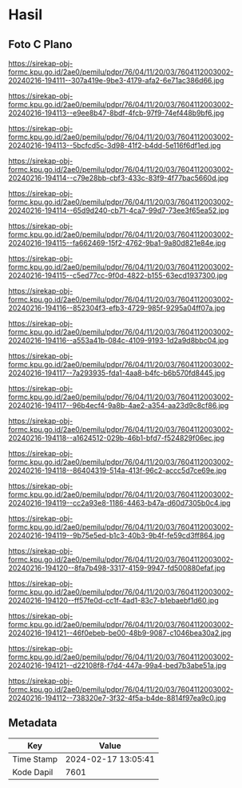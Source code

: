 # Hasil

## Foto C Plano

https://sirekap-obj-formc.kpu.go.id/2ae0/pemilu/pdpr/76/04/11/20/03/7604112003002-20240216-194111--307a419e-9be3-4179-afa2-6e71ac386d66.jpg

https://sirekap-obj-formc.kpu.go.id/2ae0/pemilu/pdpr/76/04/11/20/03/7604112003002-20240216-194113--e9ee8b47-8bdf-4fcb-97f9-74ef448b9bf6.jpg

https://sirekap-obj-formc.kpu.go.id/2ae0/pemilu/pdpr/76/04/11/20/03/7604112003002-20240216-194113--5bcfcd5c-3d98-41f2-b4dd-5e116f6df1ed.jpg

https://sirekap-obj-formc.kpu.go.id/2ae0/pemilu/pdpr/76/04/11/20/03/7604112003002-20240216-194114--c79e28bb-cbf3-433c-83f9-4f77bac5660d.jpg

https://sirekap-obj-formc.kpu.go.id/2ae0/pemilu/pdpr/76/04/11/20/03/7604112003002-20240216-194114--65d9d240-cb71-4ca7-99d7-73ee3f65ea52.jpg

https://sirekap-obj-formc.kpu.go.id/2ae0/pemilu/pdpr/76/04/11/20/03/7604112003002-20240216-194115--fa662469-15f2-4762-9ba1-9a80d821e84e.jpg

https://sirekap-obj-formc.kpu.go.id/2ae0/pemilu/pdpr/76/04/11/20/03/7604112003002-20240216-194115--c5ed77cc-9f0d-4822-b155-63ecd1937300.jpg

https://sirekap-obj-formc.kpu.go.id/2ae0/pemilu/pdpr/76/04/11/20/03/7604112003002-20240216-194116--852304f3-efb3-4729-985f-9295a04ff07a.jpg

https://sirekap-obj-formc.kpu.go.id/2ae0/pemilu/pdpr/76/04/11/20/03/7604112003002-20240216-194116--a553a41b-084c-4109-9193-1d2a9d8bbc04.jpg

https://sirekap-obj-formc.kpu.go.id/2ae0/pemilu/pdpr/76/04/11/20/03/7604112003002-20240216-194117--7a293935-fda1-4aa8-b4fc-b6b570fd8445.jpg

https://sirekap-obj-formc.kpu.go.id/2ae0/pemilu/pdpr/76/04/11/20/03/7604112003002-20240216-194117--96b4ecf4-9a8b-4ae2-a354-aa23d9c8cf86.jpg

https://sirekap-obj-formc.kpu.go.id/2ae0/pemilu/pdpr/76/04/11/20/03/7604112003002-20240216-194118--a1624512-029b-46b1-bfd7-f524829f06ec.jpg

https://sirekap-obj-formc.kpu.go.id/2ae0/pemilu/pdpr/76/04/11/20/03/7604112003002-20240216-194118--86404319-514a-413f-96c2-accc5d7ce69e.jpg

https://sirekap-obj-formc.kpu.go.id/2ae0/pemilu/pdpr/76/04/11/20/03/7604112003002-20240216-194119--cc2a93e8-1186-4463-b47a-d60d7305b0c4.jpg

https://sirekap-obj-formc.kpu.go.id/2ae0/pemilu/pdpr/76/04/11/20/03/7604112003002-20240216-194119--9b75e5ed-b1c3-40b3-9b4f-fe59cd3ff864.jpg

https://sirekap-obj-formc.kpu.go.id/2ae0/pemilu/pdpr/76/04/11/20/03/7604112003002-20240216-194120--8fa7b498-3317-4159-9947-fd500880efaf.jpg

https://sirekap-obj-formc.kpu.go.id/2ae0/pemilu/pdpr/76/04/11/20/03/7604112003002-20240216-194120--ff57fe0d-cc1f-4ad1-83c7-b1ebaebf1d60.jpg

https://sirekap-obj-formc.kpu.go.id/2ae0/pemilu/pdpr/76/04/11/20/03/7604112003002-20240216-194121--46f0ebeb-be00-48b9-9087-c1046bea30a2.jpg

https://sirekap-obj-formc.kpu.go.id/2ae0/pemilu/pdpr/76/04/11/20/03/7604112003002-20240216-194121--d22108f8-f7d4-447a-99a4-bed7b3abe51a.jpg

https://sirekap-obj-formc.kpu.go.id/2ae0/pemilu/pdpr/76/04/11/20/03/7604112003002-20240216-194112--738320e7-3f32-4f5a-b4de-8814f97ea9c0.jpg


## Metadata

| Key        | Value               |
| ---------- | ------------------- |
| Time Stamp | 2024-02-17 13:05:41 |
| Kode Dapil | 7601                |



